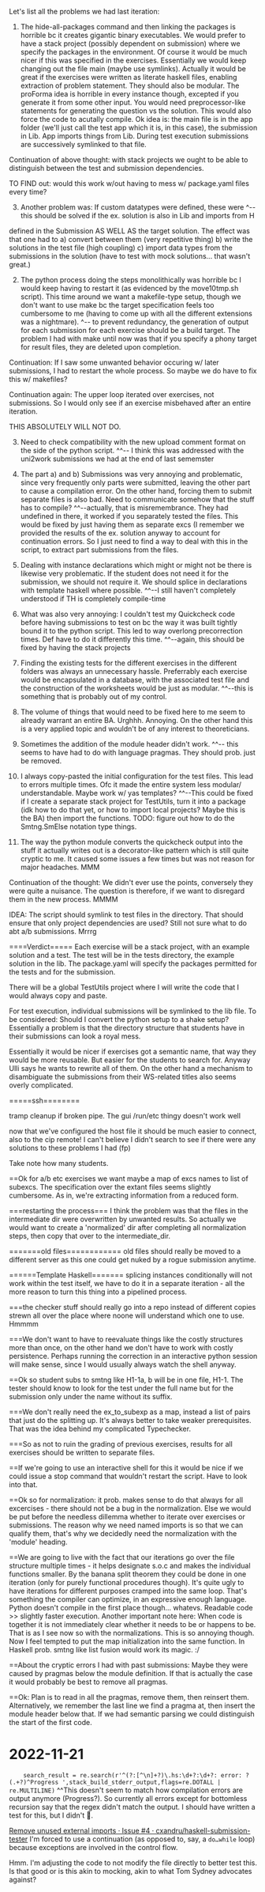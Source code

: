 Let's list all the problems we had last iteration:

1) The hide-all-packages command and then linking the packages is
horrible bc it creates gigantic binary executables.  We would prefer
to have a stack project (possibly dependent on submission) where we
specify the packages in the environment.  Of course it would be much
nicer if this was specified in the exercises.
Essentially we would keep changing out the file main (maybe use
symlinks). Actually it would be great if the exercises were written as
literate haskell files, enabling extraction of problem statement. They
should also be modular. The proForma idea is horrible in every
instance though, excepted if you generate it from some other
input. You would need preprocessor-like statements for generating the
question vs the solution. This would also force the code to acutally
compile. Ok idea is: the main file is in the app folder (we'll just
call the test app which it is, in this case), the submission in
Lib. App imports things from Lib. During test execution submissions
are successively symlinked to that file.


Continuation of above thought: with stack projects we ought to be able
to distinguish between the test and submission dependencies.

TO FIND out: would this work w/out having to mess w/ package.yaml
files every time?

3) Another problem was: If custom datatypes were defined, these were
^-- this should be solved if the ex. solution is also in Lib and
imports from H

defined in the Submission AS WELL AS the target solution. The effect
was that one had to
   a) convert between them (very repetitive thing)
   b) write the solutions in the test file (high coupling)
   c) import data types from the submissions in the solution (have to
   test with mock solutions... that wasn't great.)

2) The python process doing the steps monolithically was horrible bc I
would keep having to restart it (as evidenced by the move10tmp.sh
script). This time around we want a makefile-type setup, though we
don't want to use make bc the target specification feels too
cumbersome to me (having to come up with all the different extensions
was a nightmare).
^-- to prevent redundancy, the generation of output for each submission
for each exercise should be a build target. The problem I had with
make until now was that if you specify a phony target for result
files, they are deleted upon completion.

Continuation: If I saw some unwanted behavior occuring w/ later
submissions, I had to restart the whole process. So maybe we do have
to fix this w/ makefiles?

Continuation again: The upper loop iterated over exercises, not
submissions. So I would only see if an exercise misbehaved after an
entire iteration.

THIS ABSOLUTELY WILL NOT DO.

3) Need to check compatibility with the new upload comment format on
the side of the python script.
^^-- I think this was addressed with the uni2work submissions we had
at the end of last sememster

4) The part a) and b) Submissions was very annoying and problematic,
since very frequently only parts were submitted, leaving the other
part to cause a compilation error. On the other hand, forcing them to
submit separate files is also bad. Need to communicate somehow that
the stuff has to compile?
^^--actually, that is misremembrance. They had undefined in there, it
worked if you separately tested the files. This would be fixed by just
having them as separate excs (I remember we provided the results of the
ex. solution anyway to account for continuation errors. So I just need
to find a way to deal with this in the script, to extract part
submissions from the files.

5) Dealing with instance declarations which might or might not be
there is likewise very problematic. If the student does not need it
for the submission, we should not require it. We should splice in
declarations with template haskell where possible.
^^--I still haven't completely understood if TH is completely
compile-time

6) What was also very annoying: I couldn't test my Quickcheck code
before having submissions to test on bc the way it was built tightly
bound it to the python script. This led to way overlong precorrection
times. Def have to do it differently this time.
^^--again, this should be fixed by having the stack projects

7) Finding the existing tests for the different exercises in the
different folders was always an unnecessary hassle. Preferrably each
exercise would be encapsulated in a database, with the associated test
file and the construction of the worksheets would be just as modular.
^^--this is something that is probably out of my control.

8) The volume of things that would need to be fixed here to me seem to
already warrant an entire BA. Urghhh. Annoying. On the other hand this
is a very applied topic and wouldn't be of any interest to
theoreticians.

9) Sometimes the addition of the module header didn't work.
^^-- this seems to have had to do with language pragmas. They should
prob. just be removed.

10) I always copy-pasted the initial configuration for the test
files. This lead to errors multiple times. Ofc it made the entire
system less modular/ understandable. Maybe work w/ yas templates?
^^--This could be fixed if I create a separate stack project for
TestUtils, turn it into a package (idk how to do that yet, or how to
import local projects? Maybe this is the BA) then import the
functions. TODO: figure out how to do the Smtng.SmElse notation type
things. 

11) The way the python module converts the quickcheck output into the
stuff it actually writes out is a decorator-like pattern which is
still quite cryptic to me. It caused some issues a few times but was
not reason for major headaches. MMM

Continuation of the thought: We didn't ever use the points, conversely
they were quite a nuisance. The question is therefore, if we want to
disregard them in the new process. MMMM

IDEA: The script should symlink to test files in the directory. That
should ensure that only project dependencies are used? Still not sure
what to do abt a/b submissions. Mrrrg

====Verdict=====
Each exercise will be a stack project, with an example solution and a
test. The test will be in the tests directory, the example solution in
the lib. The package.yaml will specify the packages permitted for the
tests and for the submission.

There will be a global TestUtils project where I will write the code
that I would always copy and paste. 

For test execution, individual submissions will be symlinked to the
lib file. To be considered: Should I convert the python setup to a
shake setup?
Essentially a problem is that the directory structure that students
have in their submissions can look a royal mess.

Essentially it would be nicer if exercises got a semantic name, that
way they would be more reusable. But easier for the students to search
for. Anyway Ulli says he wants to rewrite all of them. On the other
hand a mechanism to disambiguate the submissions from their WS-related
titles also seems overly complicated.


=====ssh========

tramp cleanup if broken pipe. The gui /run/etc thingy doesn't work well

now that we've configured the host file it should be much easier to
connect, also to the cip remote! I can't believe I didn't search to
see if there were any solutions to these problems I had (fp)

Take note how many students. 

==Ok for a/b etc exercises we want maybe a map of excs names to list
of subexcs. The specification over the extant files seems slightly
cumbersome. As in, we're extracting information from a reduced form.

===restarting the process===
I think the problem was that the files in the intermediate dir were
overwritten by unwanted results. So actually we would want to create a
'normalized' dir after completing all normalization steps, then copy
that over to the intermediate_dir.

=======old files============
old files should really be moved to a different server as this one
could get nuked by a rogue submission anytime.

======Template Haskell=======
splicing instances conditionally will not work within the test itself,
we have to do it in a separate iteration - all the more reason to turn
this thing into a pipelined process.

===the checker stuff should really go into a repo instead of different
copies strewn all over the place where noone will understand which one
to use. Hmmmm

===We don't want to have to reevaluate things like the costly
structures more than once, on the other hand we don't have to work
with costly persistence. Perhaps running the correction in an
interactive python session will make sense, since I would usually
always watch the shell anyway.

==Ok so student subs to smtng like H1-1a, b will be in one file,
H1-1. The tester should know to look for the test under the full name
but for the submission only under the name without its suffix.

===We don't really need the ex_to_subexp as a map, instead a list of
pairs that just do the splitting up. It's always better to take weaker
prerequisites. That was the idea behind my complicated Typechecker.

===So as not to ruin the grading of previous exercises, results for
all exercises should be written to separate files.

==If we're going to use an interactive shell for this it would be nice
if we could issue a stop command that wouldn't restart the
script. Have to look into that.

==Ok so for normalization: it prob. makes sense to do that always for
all excercises - there should not be a bug in the normalization. Else
we would be put before the needless dillemma whether to iterate over
exercises or submissions. The reason why we need named imports is so
that we can qualify them, that's why we decidedly need the
normalization with the 'module' heading.

==We are going to live with the fact that our iterations go over the
file structure multiple times - it helps designate s.o.c and makes the
individual functions smaller. By the banana split theorem they could
be done in one iteration (only for purely functional procedures
though). It's quite ugly to have iterations for different purposes
cramped into the same loop. That's something the compiler can
optimize, in an expressive enough language. Python doesn't compile in
the first place though... whatevs. Readable code >> slightly faster
execution. Another important note here: When code is together it is
not immediately clear whether it needs to be or happens to be. That is
as I see now so with the normalizations. This is so annoying
though. Now I feel tempted to put the map initialization into the same
function. In Haskell prob. smtng like list fusion would work its
magic. :/

==About the cryptic errors I had with past submissions: Maybe they
were caused by pragmas below the module definition. If that is
actually the case it would probably be best to remove all pragmas.

==Ok: Plan is to read in all the pragmas, remove them, then reinsert
them. Alternatively, we remember the last line we find a pragma at,
then insert the module header below that. If we had semantic parsing
we could distinguish the start of the first code.

# 2022-11-21
`    search_result = re.search(r'^(?:[^\n]+?)\.hs:\d+?:\d+?: error: ?(.+?)^Progress ',stack_build_stderr_output,flags=re.DOTALL | re.MULTILINE)`
^^This doesn't seem to match how compilation errors are output anymore (Progress?). So currently all errors except for bottomless recursion say that the regex didn't match the output. I should have written a test for this, but I didn't 🤪.

[Remove unused external imports · Issue #4 · cxandru/haskell-submission-tester](https://github.com/cxandru/haskell-submission-tester/issues/4)
I'm forced to use a continuation (as opposed to, say, a `do…while` loop) because exceptions are involved in the control flow.

Hmm. I'm adjusting the code to not modify the file directly to better test this. Is that good or is this akin to mocking, akin to what Tom Sydney advocates against?

